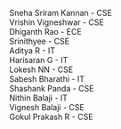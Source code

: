 Sneha Sriram Kannan - CSE   
Vrishin Vigneshwar - CSE   
Dhiganth Rao - ECE   
Srinithyee - CSE   
Aditya R - IT    
Harisaran G - IT  
Lokesh NN - CSE     
Sabesh Bharathi - IT         
Shashank Panda - CSE         
Nithin Balaji - IT         
Vignesh Balaji - CSE    
Gokul Prakash R - CSE

